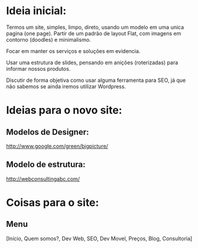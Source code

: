 Ideia inicial:
==============

Termos um site, simples, limpo, direto, usando um modelo em uma unica pagina (one page). Partir de um 
padrão de layout Flat, com imagens em contorno (doodles) e minimalismo.

Focar em manter os serviços e soluções em evidencia.

Usar uma estrutura de slides, pensando em anições (roterizadas) para informar nossos produtos.

Discutir de forma objetiva como usar alguma ferramenta para SEO, já que não sabemos se ainda iremos 
utilizar Wordpress.

Ideias para o novo site:
=======================

Modelos de Designer:
----
http://www.google.com/green/bigpicture/

Modelo de estrutura:
----
http://webconsultingabc.com/


Coisas para o site:
===================

Menu
----
[Início, Quem somos?, Dev Web, SEO, Dev Movel, Preços, Blog, Consultoria]


